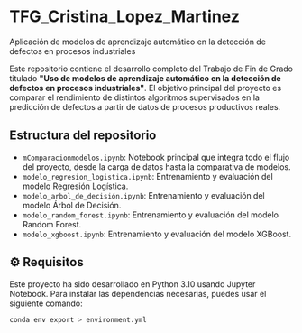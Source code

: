 # TFG_Cristina_Lopez_Martinez
Aplicación de modelos de aprendizaje automático en la detección de defectos en procesos industriales



Este repositorio contiene el desarrollo completo del Trabajo de Fin de Grado titulado **"Uso de modelos de aprendizaje automático en la detección de defectos en procesos industriales"**. El objetivo principal del proyecto es comparar el rendimiento de distintos algoritmos supervisados en la predicción de defectos a partir de datos de procesos productivos reales.

##  Estructura del repositorio

- `mComparacionmodelos.ipynb`: Notebook principal que integra todo el flujo del proyecto, desde la carga de datos hasta la comparativa de modelos.
- `modelo_regresion_logistica.ipynb`: Entrenamiento y evaluación del modelo Regresión Logística.
- `modelo_arbol_de_decisión.ipynb`: Entrenamiento y evaluación del modelo Árbol de Decisión.
- `modelo_random_forest.ipynb`: Entrenamiento y evaluación del modelo Random Forest.
- `modelo_xgboost.ipynb`: Entrenamiento y evaluación del modelo XGBoost.


## ⚙ Requisitos

Este proyecto ha sido desarrollado en Python 3.10 usando Jupyter Notebook. Para instalar las dependencias necesarias, puedes usar el siguiente comando:

```bash
conda env export > environment.yml


